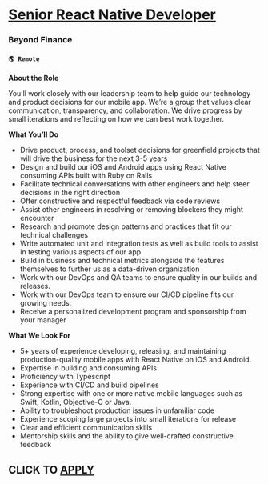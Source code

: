 # [Senior React Native Developer](https://www.remotewlb.com/apply/senior-react-native-developer-109473)  
### Beyond Finance  
#### `🌎 Remote`  

**About the Role**

You’ll work closely with our leadership team to help guide our technology and product decisions for our mobile app. We’re a group that values clear communication, transparency, and collaboration. We drive progress by small iterations and reflecting on how we can best work together.

**What You’ll Do**

  * Drive product, process, and toolset decisions for greenfield projects that will drive the business for the next 3-5 years
  * Design and build our iOS and Android apps using React Native consuming APIs built with Ruby on Rails
  * Facilitate technical conversations with other engineers and help steer decisions in the right direction
  * Offer constructive and respectful feedback via code reviews
  * Assist other engineers in resolving or removing blockers they might encounter
  * Research and promote design patterns and practices that fit our technical challenges
  * Write automated unit and integration tests as well as build tools to assist in testing various aspects of our app
  * Build in business and technical metrics alongside the features themselves to further us as a data-driven organization
  * Work with our DevOps and QA teams to ensure quality in our builds and releases.
  * Work with our DevOps team to ensure our CI/CD pipeline fits our growing needs.
  * Receive a personalized development program and sponsorship from your manager

**What We Look For**

  * 5+ years of experience developing, releasing, and maintaining production-quality mobile apps with React Native on iOS and Android.
  * Expertise in building and consuming APIs
  * Proficiency with Typescript
  * Experience with CI/CD and build pipelines
  * Strong expertise with one or more native mobile languages such as Swift, Kotlin, Objective-C or Java.
  * Ability to troubleshoot production issues in unfamiliar code
  * Experience scoping large projects into small iterations for release
  * Clear and efficient communication skills
  * Mentorship skills and the ability to give well-crafted constructive feedback

  
## CLICK TO [APPLY](https://www.remotewlb.com/apply/senior-react-native-developer-109473)

